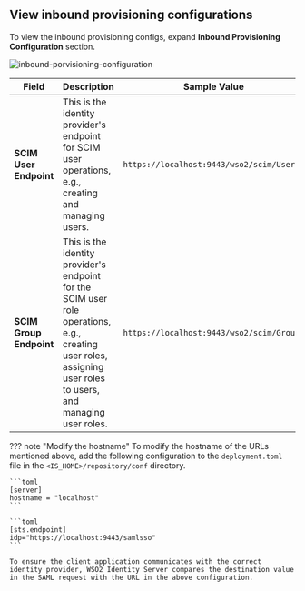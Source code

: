 ## View inbound provisioning configurations

To view the inbound provisioning configs, expand **Inbound Provisioning Configuration** section.

![inbound-porvisioning-configuration]({{base_path}}/assets/img/guides/inbound-provision-idp.png)

| Field                   | Description                                                                                                                                                    | Sample Value                                                                                              |
|-------------------------|----------------------------------------------------------------------------------------------------------------------------------------------------------------|-----------------------------------------------------------------------------------------------------------|
| **SCIM User Endpoint**  | This is the identity provider's endpoint for SCIM user operations, e.g., creating and managing users.                                                          | `https://localhost:9443/wso2/scim/Users`  |
| **SCIM Group Endpoint** | This is the identity provider's endpoint for the SCIM user role operations, e.g., creating user roles, assigning user roles to users, and managing user roles. | `https://localhost:9443/wso2/scim/Groups` |

??? note "Modify the hostname"
    To modify the hostname of the URLs mentioned above, add the following configuration to the `deployment.toml` file in the `<IS_HOME>/repository/conf` directory.

    ```toml
    [server]
    hostname = "localhost"
    ```
    
    ```toml
    [sts.endpoint] 
    idp="https://localhost:9443/samlsso"
    ```
    
    To ensure the client application communicates with the correct identity provider, WSO2 Identity Server compares the destination value in the SAML request with the URL in the above configuration.
